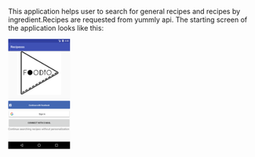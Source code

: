 This application helps user to search for general recipes and recipes by ingredient.Recipes are requested from yummly api. 
The starting screen of the application looks like this:
<div align="center">
        <img width="25%" height = "25%" align = "left" src="doc/download.png" alt="image" title="image"</img>
      
</div>
